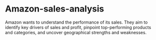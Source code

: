 # Amazon-sales-analysis
Amazon wants to understand the performance of its sales.  They aim to identify key drivers of sales and profit, pinpoint top-performing products and categories, and uncover geographical strengths and weaknesses.
